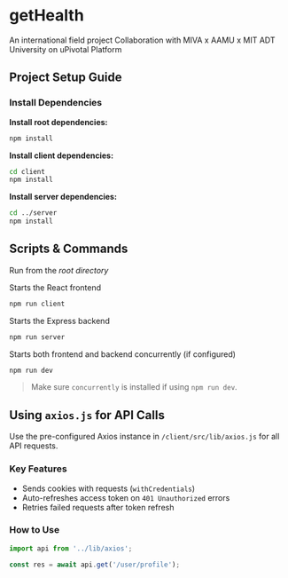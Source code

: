 # getHealth
An international field project Collaboration with MIVA x AAMU x MIT ADT University on uPivotal Platform

## Project Setup Guide
### Install Dependencies

**Install root dependencies:**
```bash
npm install
```

**Install client dependencies:**
```bash
cd client
npm install
```

**Install server dependencies:**
```bash
cd ../server
npm install
```

## Scripts & Commands
Run from the *root directory* 

Starts the React frontend   
```bash
npm run client
```

Starts the Express backend       
```bash
npm run server
```

Starts both frontend and backend concurrently (if configured) 
```bash
npm run dev
```

> Make sure `concurrently` is installed if using `npm run dev`.

## Using `axios.js` for API Calls

Use the pre-configured Axios instance in `/client/src/lib/axios.js` for all API requests.

### Key Features
- Sends cookies with requests (`withCredentials`)
- Auto-refreshes access token on `401 Unauthorized` errors
- Retries failed requests after token refresh

### How to Use

```js
import api from '../lib/axios';

const res = await api.get('/user/profile');
```
